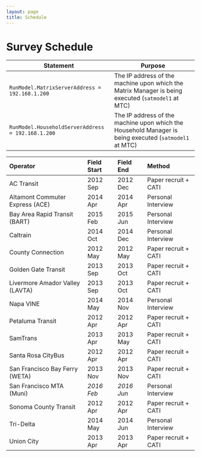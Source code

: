 ```yaml
---
layout: page
title: Schedule
---
```


# Survey Schedule

| **Statement**                                     | **Purpose**                                                                                           |
|---------------------------------------------------|-------------------------------------------------------------------------------------------------------|
| `RunModel.MatrixServerAddress = 192.168.1.200`    | The IP address of the machine upon which the Matrix Manager is being executed (`satmodel1` at MTC)    |
| `RunModel.HouseholdServerAddress = 192.168.1.200` | The IP address of the machine upon which the Household Manager is being executed (`satmodel1` at MTC) |


| **Operator**                     | **Field Start** | **Field End** | **Method**           |
|:---------------------------------|:----------------|:--------------|:---------------------|
| AC Transit                       | 2012 Sep        | 2012 Dec      | Paper recruit + CATI |
| Altamont Commuter Express (ACE)  | 2014 Apr        | 2014 Apr      | Personal Interview   |
| Bay Area Rapid Transit (BART)    | 2015 Feb        | 2015 Jun      | Personal Interview   |
| Caltrain                         | 2014 Oct        | 2014 Dec      | Personal Interview   |
| County Connection                | 2012 May        | 2012 May      | Paper recruit + CATI |
| Golden Gate Transit              | 2013 Sep        | 2013 Oct      | Paper recruit + CATI |
| Livermore Amador Valley (LAVTA)  | 2013 Sep        | 2013 Oct      | Paper recruit + CATI |
| Napa VINE                        | 2014 May        | 2014 Nov      | Personal Interview   |
| Petaluma Transit                 | 2012 Apr        | 2012 Apr      | Paper recruit + CATI |
| SamTrans                         | 2013 Apr        | 2013 May      | Paper recruit + CATI |
| Santa Rosa CityBus               | 2012 Apr        | 2012 Apr      | Paper recruit + CATI |
| San Francisco Bay Ferry (WETA)   | 2013 Nov        | 2013 Nov      | Paper recruit + CATI |
| San Francisco MTA (Muni)         | *2016 Feb*      | *2016 Jun*    | Personal Interview   |
| Sonoma County Transit            | 2012 Apr        | 2012 Apr      | Paper recruit + CATI |
| Tri-Delta                        | 2014 May        | 2014 Jun      | Personal Interview   |
| Union City                       | 2013 Apr        | 2013 Apr      | Paper recruit + CATI |
